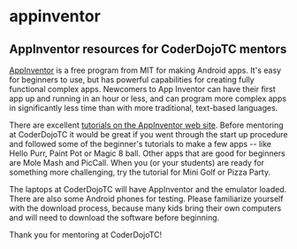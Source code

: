 # appinventor
## AppInventor resources for CoderDojoTC mentors

[AppInventor](http://appinventor.mit.edu/explore/) is a free program from MIT for making Android apps.  It's easy for beginners to use, but has powerful capabilities for creating fully functional complex apps. Newcomers to App Inventor can have their first app up and running in an hour or less, and can program more complex apps in significantly less time than with more traditional, text-based languages.

There are excellent [tutorials on the AppInventor web site](http://appinventor.mit.edu/explore/ai2/tutorials).   Before mentoring at CoderDojoTC it would be great if you went through the start up procedure and followed some of the beginner's tutorials to make a few apps -- like Hello Purr, Paint Pot or Magic 8 ball.  Other apps that are good for beginners are Mole Mash and PicCall.   When you (or your students) are ready for something more challenging, try the tutorial for Mini Golf or Pizza Party.

The laptops at CoderDojoTC will have AppInventor and the emulator loaded. There are also some Android phones for testing.  Please familiarize yourself with the download process, because many kids bring their own computers and will need to download the software before beginning.

Thank you for mentoring at CoderDojoTC!
